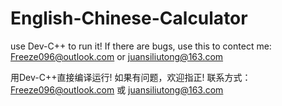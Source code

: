 # English-Chinese-Calculator
use Dev-C++ to run it! 
If there are bugs, use this to contect me:
Freeze096@outlook.com or juansiliutong@163.com

用Dev-C++直接编译运行!
如果有问题，欢迎指正!
联系方式：Freeze096@outlook.com 或 juansiliutong@163.com
